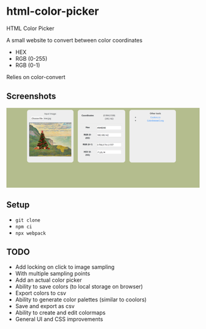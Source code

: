 # html-color-picker
HTML Color Picker

A small website to convert between color coordinates
* HEX
* RGB (0-255)
* RGB (0-1)

Relies on color-convert

## Screenshots
![](README_Resources/screenshot1.png)


## Setup
* `git clone`
* `npm ci`
* `npx webpack`


## TODO
* Add locking on click to image sampling
 * With multiple sampling points
* Add an actual color picker
* Ability to save colors (to local storage on browser)
 * Export colors to csv
* Ability to generate color palettes (similar to coolors)
 * Save and export as csv
* Ability to create and edit colormaps
* General UI and CSS improvements
